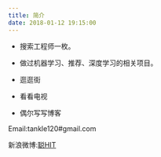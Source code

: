 ```yaml
---
title: 简介
date: 2018-01-12 19:15:00
---
```



* 搜索工程师一枚。

* 做过机器学习、推荐、深度学习的相关项目。


* 逛逛街

* 看看电视

* 偶尔写写博客

Email:tankle120#gmail.com

新浪微博:[聪HIT](http://weibo.com/tankle?wvr=5&)
